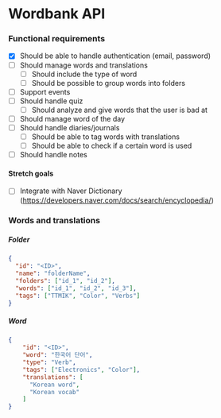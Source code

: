 # Wordbank API

### Functional requirements
- [x] Should be able to handle authentication (email, password)
- [ ] Should manage words and translations
    - [ ] Should include the type of word
    - [ ] Should be possible to group words into folders
- [ ] Support events
- [ ] Should handle quiz
    - [ ] Should analyze and give words that the user is bad at
- [ ] Should manage word of the day
- [ ] Should handle diaries/journals
    - [ ] Should be able to tag words with translations
    - [ ] Should be able to check if a certain word is used
- [ ] Should handle notes
    
#### Stretch goals
- [ ] Integrate with Naver Dictionary (https://developers.naver.com/docs/search/encyclopedia/)

### Words and translations
##### Folder
```json
{
  "id": "<ID>",
  "name": "folderName",
  "folders": ["id_1", "id_2"],
  "words": ["id_1", "id_2", "id_3"],
  "tags": ["TTMIK", "Color", "Verbs"]
}
```
##### Word
```json
{
    "id": "<ID>",
    "word": "한국어 단어",
    "type": "Verb",
    "tags": ["Electronics", "Color"],
    "translations": [
      "Korean word",
      "Korean vocab"
    ] 
}
```